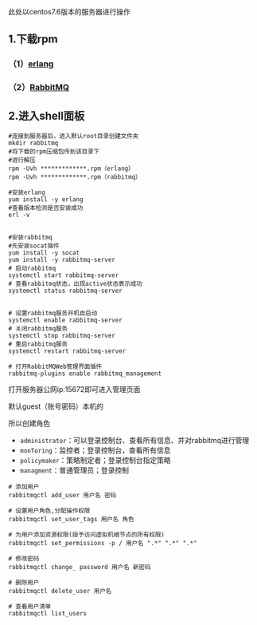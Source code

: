 此处以centos7.6版本的服务器进行操作

## 1.下载rpm

### （1）[erlang](https://packagecloud.io/rabbitmq/erlang/packages/el/7/erlang-23.2.7-2.el7.x86_64.rpm)

### （2）[RabbitMQ](https://github.com/rabbitmq/rabbitmq-server/releases/download/v3.8.14/rabbitmq-server-3.8.14-1.el7.noarch.rpm)

## 2.进入shell面板

```shell
#连接到服务器后，进入默认root目录创建文件夹
mkdir rabbitmq
#将下载的rpm压缩包传到该目录下
#进行解压
rpm -Uvh *************.rpm（erlang）
rpm -Uvh *************.rpm（rabbitmq）

#安装erlang
yum install -y erlang
#查看版本检测是否安装成功
erl -v


#安装rabbitmq
#先安装socat插件
yum install -y socat
yum install -y rabbitmq-server
# 启动rabbitmq
systemctl start rabbitmq-server
# 查看rabbitmq状态，出现active状态表示成功
systemctl status rabbitmq-server


# 设置rabbitmq服务开机自启动
systemctl enable rabbitmq-server
# 关闭rabbitmq服务
systemctl stop rabbitmq-server
# 重启rabbitmq服务
systemctl restart rabbitmq-server

# 打开RabbitMQWeb管理界面插件
rabbitmq-plugins enable rabbitmq_management
```

打开服务器公网ip:15672即可进入管理页面

默认guest（账号密码）本机的

所以创建角色

- `administrator`：可以登录控制台、查看所有信息、并对rabbitmq进行管理
- `monToring`：监控者；登录控制台，查看所有信息
- `policymaker`：策略制定者；登录控制台指定策略
- `managment`：普通管理员；登录控制

```shell
# 添加用户
rabbitmqctl add_user 用户名 密码

# 设置用户角色,分配操作权限
rabbitmqctl set_user_tags 用户名 角色

# 为用户添加资源权限(授予访问虚拟机根节点的所有权限)
rabbitmqctl set_permissions -p / 用户名 ".*" ".*" ".*"

# 修改密码
rabbitmqctl change_ password 用户名 新密码

# 删除用户
rabbitmqctl delete_user 用户名

# 查看用户清单
rabbitmqctl list_users
```